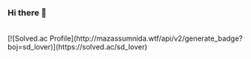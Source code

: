### Hi there 👋

<!--
**jinjoo-lab/jinjoo-lab** is a ✨ _special_ ✨ repository because its `README.md` (this file) appears on your GitHub profile.

Here are some ideas to get you started:

- 🔭 I’m currently working on ...
- 🌱 I’m currently learning ...
- 👯 I’m looking to collaborate on ...
- 🤔 I’m looking for help with ...
- 💬 Ask me about ...
- 📫 How to reach me: ...
- 😄 Pronouns: ...
- ⚡ Fun fact: ...
-->
</br>
[![Solved.ac Profile](http://mazassumnida.wtf/api/v2/generate_badge?boj=sd_lover)](https://solved.ac/sd_lover)
</br>
